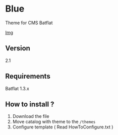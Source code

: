 # Blue
Theme for CMS Batflat

[Img](./preview.png)

## Version
2.1

## Requirements
Batflat 1.3.x

## How to install ?
1. Download the file
2. Move catalog with theme to the `/themes` 
3. Configure template ( Read HowToConfigure.txt )
